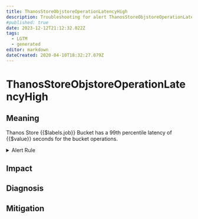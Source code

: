 ```yaml
---
title: ThanosStoreObjstoreOperationLatencyHigh
description: Troubleshooting for alert ThanosStoreObjstoreOperationLatencyHigh
#published: true
date: 2023-12-12T21:12:32.022Z
tags: 
  - LGTM
  - generated
editor: markdown
dateCreated: 2020-04-10T18:32:27.079Z
---
```


# ThanosStoreObjstoreOperationLatencyHigh

## Meaning
[//]: # "Short paragraph that explains what the alert means"
Thanos Store {{$labels.job}} Bucket has a 99th percentile latency of {{$value}} seconds for the bucket operations.

<details>
  <summary>Alert Rule</summary>

{{% rule "thanos/thanos-store.yml" "ThanosStoreObjstoreOperationLatencyHigh" %}}

{{% comment %}}

```yaml
alert: ThanosStoreObjstoreOperationLatencyHigh
expr: (histogram_quantile(0.99, sum by (job, le) (rate(thanos_objstore_bucket_operation_duration_seconds_bucket{job=~".*thanos-store.*"}[5m]))) > 2 and  sum by (job) (rate(thanos_objstore_bucket_operation_duration_seconds_count{job=~".*thanos-store.*"}[5m])) > 0)
for: 10m
labels:
    severity: warning
annotations:
    summary: Thanos Store Objstore Operation Latency High (instance {{ $labels.instance }})
    description: |-
        Thanos Store {{$labels.job}} Bucket has a 99th percentile latency of {{$value}} seconds for the bucket operations.
          VALUE = {{ $value }}
          LABELS = {{ $labels }}
    runbook: https://github.com/srerun/prometheus-alerts/blob/main/content/runbooks/thanos-store/ThanosStoreObjstoreOperationLatencyHigh.md

```

{{% /comment %}}

</details>


## Impact
[//]: # "What could / will happen if the alert is not addressed"



## Diagnosis
[//]: # "Steps to take to identify the cause of the problem"



## Mitigation
[//]: # "The steps necessary to resolve the alert"
